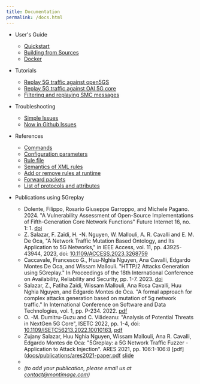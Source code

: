 ```yaml
---
title: Documentation
permalink: /docs.html
---
```


- User's Guide
  - [Quickstart](docs/guide/quickstart)
  - [Building from Sources](docs/guide/building-from-source)
  - [Docker](docs/guide/docker)

- Tutorials
  - [Replay 5G traffic against open5GS](docs/tutorial/replay-open5gs)
  - [Replay 5G traffic against OAI 5G core](docs/tutorial/replay-oaicn)
  - [Filtering and replaying SMC messages](docs/tutorial/smc-message)

- Troubleshooting
  - [Simple Issues](docs/troubleshoot/simple-issues)
  - [Now in Github Issues](docs/troubleshoot/in-github-issues)

- References
  - [Commands](docs/references/commands)
  - [Configuration parameters](docs/references/configuration-file)
  - [Rule file](docs/references/rule)
  - [Semantics of XML rules](docs/references/rule-xml-semantics)
  - [Add or remove rules at runtime](docs/references/add-rm-rules-at-runtime)
  - [Forward packets](docs/references/forward-packet)
  - [List of protocols and attributes](docs/references/protocols-attributes-list) 

- Publications using 5Greplay
  - Dolente, Filippo, Rosario Giuseppe Garroppo, and Michele Pagano. 2024. "A Vulnerability Assessment of Open-Source Implementations of Fifth-Generation Core Network Functions" Future Internet 16, no. 1: 1. [doi](https://doi.org/10.3390/fi16010001)
  - Z. Salazar, F. Zaïdi, H. -N. Nguyen, W. Mallouli, A. R. Cavalli and E. M. De Oca, "A Network Traffic Mutation Based Ontology, and Its Application to 5G Networks," in IEEE Access, vol. 11, pp. 43925-43944, 2023, doi: [10.1109/ACCESS.2023.3268759](https://ieeexplore.ieee.org/document/10105914)
  - Caccavale, Francesco G., Huu-Nghia Nguyen, Ana Cavalli, Edgardo Montes De Oca, and Wissam Mallouli. "HTTP/2 Attacks Generation using 5Greplay." In Proceedings of the 18th International Conference on Availability, Reliability and Security, pp. 1-7. 2023. [doi](https://doi.org/10.1145/3600160.3605062)
  - Salazar, Z., Fatiha Zaidi, Wissam Mallouli, Ana Rosa Cavalli, Huu Nghia Nguyen, and Edgardo Montes de Oca. "A formal approach for complex attacks generation based on mutation of 5g network traffic." In International Conference on Software and Data Technologies, vol. 1, pp. P-234. 2022. [pdf](https://hal.science/hal-04007862/document)
  - O. -M. Dumitru-Guzu and C. Vlădeanu:
    "Analysis of Potential Threats in NextGen 5G Core", ISETC 2022, pp. 1-4, doi: [10.1109/ISETC56213.2022.10010163](https://ieeexplore.ieee.org/document/10010163), [pdf](https://ieeexplore.ieee.org/iel7/10009907/10009039/10010163.pdf)
  - Zujany Salazar, Huu Nghia Nguyen, Wissam Mallouli, Ana R. Cavalli, Edgardo Montes de Oca:
    "5Greplay: a 5G Network Traffic Fuzzer - Application to Attack Injection". ARES 2021, pp. 106:1-106:8
    [pdf]([docs/publications/ares2021-paper.pdf](https://dl.acm.org/doi/pdf/10.1145/3465481.3470079) [slide](docs/publications/ares2021-slide.pdf)
  - 
  - *(to add your publication, please email us at contact@montimage.com)*
